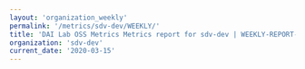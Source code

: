 ```yaml
---
layout: 'organization_weekly'
permalink: '/metrics/sdv-dev/WEEKLY/'
title: 'DAI Lab OSS Metrics Metrics report for sdv-dev | WEEKLY-REPORT-2020-03-15'
organization: 'sdv-dev'
current_date: '2020-03-15'
---
```

